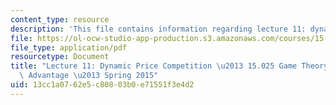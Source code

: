 ```yaml
---
content_type: resource
description: 'This file contains information regarding lecture 11: dynamic price competition.'
file: https://ol-ocw-studio-app-production.s3.amazonaws.com/courses/15-025-game-theory-for-strategic-advantage-spring-2015/13cc1a0762e5c80803b0e71551f3e4d2_MIT15_025S15_Lec_11.pdf
file_type: application/pdf
resourcetype: Document
title: "Lecture 11: Dynamic Price Competition \u2013 15.025 Game Theory for Strategic\
  \ Advantage \u2013 Spring 2015"
uid: 13cc1a07-62e5-c808-03b0-e71551f3e4d2
---
```

